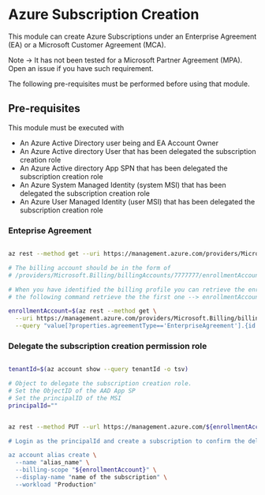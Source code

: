 # Azure Subscription Creation

This module can create Azure Subscriptions under an Enterprise Agreement (EA) or a Microsoft Customer Agreement (MCA).

Note -> It has not been tested for a Microsoft Partner Agreement (MPA). Open an issue if you have such requirement.

The following pre-requisites must be performed before using that module.

## Pre-requisites

This module must be executed with 
- An Azure Active Directory user being and EA Account Owner
- An Azure Active directory User that has been delegated the subscription creation role
- An Azure Active directory App SPN that has been delegated the subscription creation role
- An Azure System Managed Identity (system MSI) that has been delegated the subscription creation role
- An Azure User Managed Identity (user MSI) that has been delegated the subscription creation role

### Enteprise Agreement

```bash

az rest --method get --uri https://management.azure.com/providers/Microsoft.Billing/billingaccounts/?api-version=2020-05-01

# The billing account should be in the form of
# /providers/Microsoft.Billing/billingAccounts/7777777/enrollmentAccounts/666666

# When you have identified the billing profile you can retrieve the enrollment account under the billing profile
# the following command retrieve the the first one --> enrollmentAccounts[0]

enrollmentAccount=$(az rest --method get \
  --uri https://management.azure.com/providers/Microsoft.Billing/billingaccounts?api-version=2020-05-01 \
  --query "value[?properties.agreementType=='EnterpriseAgreement'].{id:properties.enrollmentAccounts[0].id}" -o tsv)

```


### Delegate the subscription creation permission role


``` bash

tenantId=$(az account show --query tenantId -o tsv)

# Object to delegate the subscription creation role.
# Set the ObjectID of the AAD App SP
# Set the principalID of the MSI
principalId=""


az rest --method PUT --url https://management.azure.com/${enrollmentAccount}/billingRoleAssignments/0525cbc2-c84e-4279-b639-adab918a96b8?api-version=2019-10-01-preview --body "{\"properties\": {\"principalId\": \"${principalId}\",\"principalTenantId\": \"${tenantId}\",\"roleDefinitionId\": \"${enrollmentAccount}/billingRoleDefinitions/a0bcee42-bf30-4d1b-926a-48d21664ef71\"}}

# Login as the principalId and create a subscription to confirm the delegation of permission is effective.

az account alias create \
  --name "alias_name" \
  --billing-scope "${enrollmentAccount}" \
  --display-name "name of the subscription" \
  --workload "Production"

```